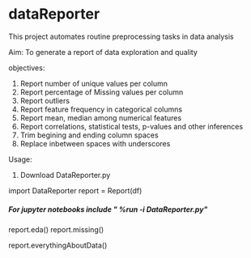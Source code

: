 # dataReporter

This project automates routine preprocessing tasks in data analysis

Aim:
To generate a report of data exploration and quality

objectives:
1) Report number of unique values per column
2) Report percentage of Missing values per column
3) Report outliers
4) Report feature frequency in categorical columns
5) Report mean, median among numerical features
6) Report correlations, statistical tests, p-values and other inferences
7) Trim begining and ending column spaces
8) Replace inbetween spaces with underscores 



Usage: 
1) Download DataReporter.py

import DataReporter
report = Report(df)  
##### For jupyter notebooks include " %run -i DataReporter.py"
report.eda()
report.missing() 

report.everythingAboutData()